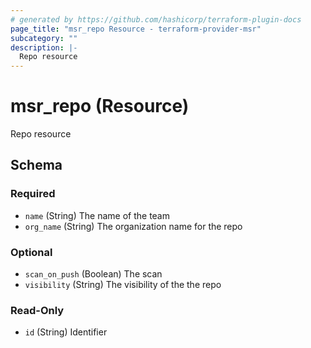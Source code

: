 ```yaml
---
# generated by https://github.com/hashicorp/terraform-plugin-docs
page_title: "msr_repo Resource - terraform-provider-msr"
subcategory: ""
description: |-
  Repo resource
---
```


# msr_repo (Resource)

Repo resource



<!-- schema generated by tfplugindocs -->
## Schema

### Required

- `name` (String) The name of the team
- `org_name` (String) The organization name for the repo

### Optional

- `scan_on_push` (Boolean) The scan
- `visibility` (String) The visibility of the the repo

### Read-Only

- `id` (String) Identifier
